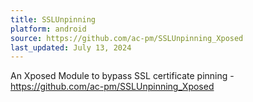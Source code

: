 ```yaml
---
title: SSLUnpinning
platform: android
source: https://github.com/ac-pm/SSLUnpinning_Xposed
last_updated: July 13, 2024
---
```


An Xposed Module to bypass SSL certificate pinning - <https://github.com/ac-pm/SSLUnpinning_Xposed>